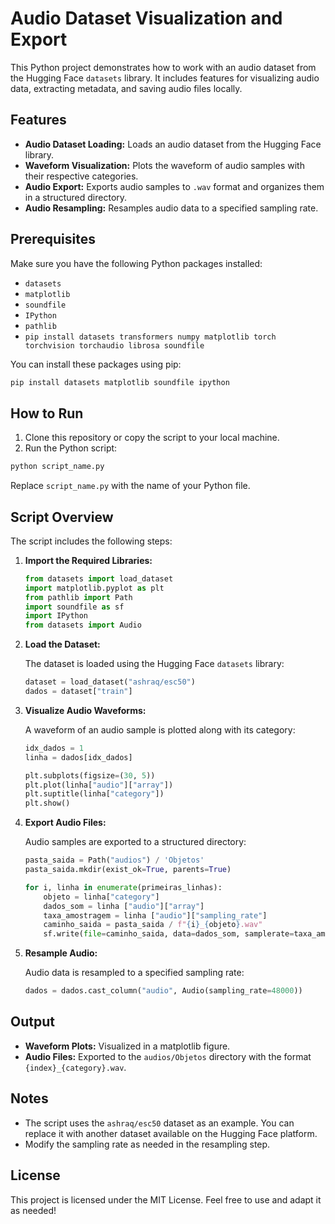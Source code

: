 # Audio Dataset Visualization and Export

This Python project demonstrates how to work with an audio dataset from the Hugging Face `datasets` library. It includes features for visualizing audio data, extracting metadata, and saving audio files locally.

## Features

- **Audio Dataset Loading:** Loads an audio dataset from the Hugging Face library.
- **Waveform Visualization:** Plots the waveform of audio samples with their respective categories.
- **Audio Export:** Exports audio samples to `.wav` format and organizes them in a structured directory.
- **Audio Resampling:** Resamples audio data to a specified sampling rate.

## Prerequisites

Make sure you have the following Python packages installed:

- `datasets`
- `matplotlib`
- `soundfile`
- `IPython`
- `pathlib`
- `pip install datasets transformers numpy matplotlib torch torchvision torchaudio librosa soundfile`

You can install these packages using pip:

```bash
pip install datasets matplotlib soundfile ipython
```

## How to Run

1. Clone this repository or copy the script to your local machine.
2. Run the Python script:

```bash
python script_name.py
```

Replace `script_name.py` with the name of your Python file.

## Script Overview

The script includes the following steps:

1. **Import the Required Libraries:**

   ```python
   from datasets import load_dataset
   import matplotlib.pyplot as plt
   from pathlib import Path
   import soundfile as sf
   import IPython
   from datasets import Audio
   ```

2. **Load the Dataset:**

   The dataset is loaded using the Hugging Face `datasets` library:

   ```python
   dataset = load_dataset("ashraq/esc50")
   dados = dataset["train"]
   ```

3. **Visualize Audio Waveforms:**

   A waveform of an audio sample is plotted along with its category:

   ```python
   idx_dados = 1
   linha = dados[idx_dados]

   plt.subplots(figsize=(30, 5))
   plt.plot(linha["audio"]["array"])
   plt.suptitle(linha["category"])
   plt.show()
   ```

4. **Export Audio Files:**

   Audio samples are exported to a structured directory:

   ```python
   pasta_saida = Path("audios") / 'Objetos'
   pasta_saida.mkdir(exist_ok=True, parents=True)

   for i, linha in enumerate(primeiras_linhas):
       objeto = linha["category"]
       dados_som = linha ["audio"]["array"]
       taxa_amostragem = linha ["audio"]["sampling_rate"]
       caminho_saida = pasta_saida / f"{i}_{objeto}.wav"
       sf.write(file=caminho_saida, data=dados_som, samplerate=taxa_amostragem)
   ```

5. **Resample Audio:**

   Audio data is resampled to a specified sampling rate:

   ```python
   dados = dados.cast_column("audio", Audio(sampling_rate=48000))
   ```

## Output

- **Waveform Plots:** Visualized in a matplotlib figure.
- **Audio Files:** Exported to the `audios/Objetos` directory with the format `{index}_{category}.wav`.

## Notes

- The script uses the `ashraq/esc50` dataset as an example. You can replace it with another dataset available on the Hugging Face platform.
- Modify the sampling rate as needed in the resampling step.

## License

This project is licensed under the MIT License. Feel free to use and adapt it as needed!

